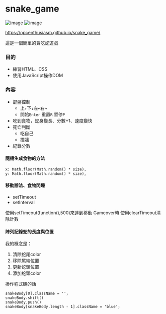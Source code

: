 # snake_game 
![image](https://github.com/npcenthusiasm/snake_game/blob/master/snake1.png)
![image](https://github.com/npcenthusiasm/snake_game/blob/master/snake2.png)

https://npcenthusiasm.github.io/snake_game/

這是一個簡單的貪吃蛇遊戲

### 目的
- 練習HTML、CSS
- 使用JavaScript操作DOM
### 內容
- 鍵盤控制
  - 上`↑`下`↓`左`←`右`→`
  - 開始`Enter` 重置`R` 暫停`P`
- 吃到食物，蛇身變長、分數+1、速度變快
- 死亡判斷
  - 吃自己
  - 撞牆
- 紀錄分數

#### 隨機生成食物的方法

    x: Math.floor(Math.random() * size),
    y: Math.floor(Math.random() * size),
#### 移動辦法、食物閃爍
- setTimeout
- setInterval

使用setTimeout(function(),500)來達到移動
Gameover時 使用clearTimeout清除計數
#### 陣列記錄蛇的長度與位置
我的概念是：
1. 清除蛇尾color
2. 移除尾端位置
3. 更新蛇頭位置
4. 添加蛇頭color  

換作程式碼的話

    snakeBody[0].className = '';
    snakeBody.shift()
    snakeBody.push()
    snakeBody[snakeBody.length - 1].className = 'blue';
    
